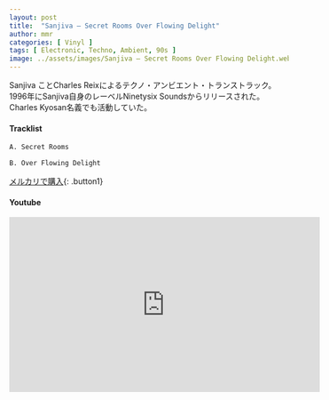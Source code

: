 ```yaml
---
layout: post
title:  "Sanjiva – Secret Rooms Over Flowing Delight"
author: mmr
categories: [ Vinyl ]
tags: [ Electronic, Techno, Ambient, 90s ]
image: ../assets/images/Sanjiva – Secret Rooms Over Flowing Delight.webp
---
```


Sanjiva ことCharles Reixによるテクノ・アンビエント・トランストラック。1996年にSanjiva自身のレーベルNinetysix Soundsからリリースされた。Charles Kyosan名義でも活動していた。

#### Tracklist
```md
A. Secret Rooms

B. Over Flowing Delight
```

[メルカリで購入](https://jp.mercari.com/item/m64537579861?afid=6142608987){: .button1}

#### Youtube
<iframe width="560" height="315" src="https://www.youtube.com/embed/lOHFGNvXAyY?si=khW6vSqPWYVZ3Chz" title="YouTube video player" frameborder="0" allow="accelerometer; autoplay; clipboard-write; encrypted-media; gyroscope; picture-in-picture; web-share" referrerpolicy="strict-origin-when-cross-origin" allowfullscreen></iframe>